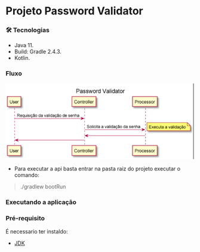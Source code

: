 # Projeto Password Validator

### 🛠 Tecnologias

- Java 11.
- Build: Gradle 2.4.3.
- Kotlin.
### Fluxo
![](resource/sequencia.png)
- Para executar a api basta entrar na pasta raiz do projeto executar o comando:
> ./gradlew bootRun
### Executando a aplicação


### Pré-requisito
É necessario ter instaldo:
- [JDK](https://www.oracle.com/br/java/technologies/javase/javase-jdk8-downloads.html)





